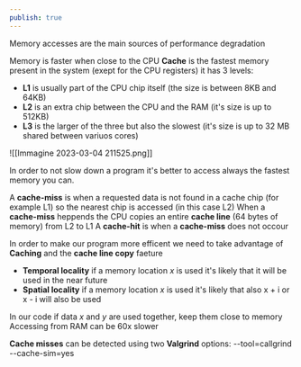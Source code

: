 ```yaml
---
publish: true
---
```

Memory accesses are the main sources of performance degradation

Memory is faster when close to the CPU 
__Cache__ is the fastest memory present in the system (exept for the CPU registers) it has 3 levels:
+ __L1__ is usually part of the CPU chip itself (the size is between 8KB and 64KB)
+ __L2__ is an extra chip between the CPU and the RAM (it's size is up to 512KB)
+ __L3__ is the larger of the three but also the slowest (it's size is up to 32 MB shared between variuos cores)

![[Immagine 2023-03-04 211525.png]]

In order to not slow down a program it's better to access always the fastest memory you can.

A __cache-miss__ is when a requested data is not found in a cache chip (for example L1) so the nearest chip is accessed (in this case L2)
When a __cache-miss__ heppends the CPU copies an entire __cache line__ (64 bytes of memory) from L2 to L1 
A __cache-hit__ is when a __cache-miss__ does not occour

In order to make our program more efficent we need to take advantage of __Caching__ and the __cache line copy__ faeture
+ __Temporal locality__ if a memory location *x* is used it's likely that it will be used in the near future 
+ **Spatial locality** if a memory location *x* is used it's likely that also x + i  or x - i will also be used

In our code if data *x* and *y* are used together, keep them close to memory
Accessing from RAM can be 60x slower

__Cache misses__ can be detected using two __Valgrind__ options:
	--tool=callgrind
	--cache-sim=yes